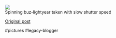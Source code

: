 <!--
date: '2004-09-20'
published: true
slug: 2004-09-spinning-buz-lightyear-taken-with-slow_20
time_to_read: 5
title: ''
-->

[![](http://photos1.blogger.com/img/233/1044/320/P8200060.jpg)](http://photos1.blogger.com/img/233/1044/640/P8200060.jpg)  
Spinning buz-lightyear taken with slow shutter speed

[Original post](https://ysfk.blogspot.com/2004/09/spinning-buz-lightyear-taken-with-slow_20.html)

#pictures #legacy-blogger 